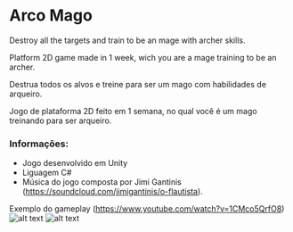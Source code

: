 # Arco Mago

Destroy all the targets and train to be an mage with archer skills.

Platform 2D game made in 1 week, wich you are a mage training to be an archer.


Destrua todos os alvos e treine para ser um mago com habilidades de arqueiro.

Jogo de plataforma 2D feito em 1 semana, no qual você é um mago treinando para ser arqueiro.



### Informações:
- Jogo desenvolvido em Unity
- Liguagem C#
- Música do jogo composta por Jimi Gantinis (https://soundcloud.com/jimigantinis/o-flautista).


Exemplo do gameplay (https://www.youtube.com/watch?v=1CMco5QrfO8)
![alt text](https://img.itch.zone/aW1nLzQwOTUzNDEucG5n/original/IH%2BuG1.png)
![alt text](https://img.itch.zone/aW1nLzQwOTUzNTAucG5n/original/kdVS7t.png)
